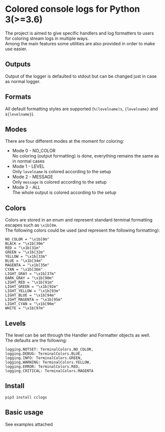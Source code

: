 # Colored console logs for Python 3(>=3.6)

The project is aimed to give specific handlers and log formatters to users for coloring stream logs in multiple ways.  
Among the main features some utilities are also provided in order to make use easier.

## Outputs

Output of the logger is defaulted to stdout but can be changed just in case as normal logger.

## Formats

All default formatting styles are supported (`%(levelname)s`, `{levelname}` and `${levelname}`).

## Modes

There are four different modes at the moment for coloring:

* Mode 0 - NO_COLOR  
  No coloring (output formatting) is done, everything remains the same as in normal cases
* Mode 1 - LEVEL  
  Only `levelname` is colored according to the setup
* Mode 2 - MESSAGE  
  Only `message` is colored according to the setup
* Mode 3 - ALL  
  The whole output is colored according to the setup

## Colors

Colors are stored in an enum and represent standard terminal formatting escapes such as ```\x1b[0m```.  
The following colors could be used (and represent the following formatting):

``` 
NO_COLOR = "\x1b[0m"  
BLACK = "\x1b[30m"  
RED = "\x1b[31m"  
GREEN = "\x1b[32m"  
YELLOW = "\x1b[33m"  
BLUE = "\x1b[34m"  
MAGENTA = "\x1b[35m"  
CYAN = "\x1b[36m"  
LIGHT_GRAY = "\x1b[37m"  
DARK_GRAY = "\x1b[90m"  
LIGHT_RED = "\x1b[91m"  
LIGHT_GREEN = "\x1b[92m"  
LIGHT_YELLOW = "\x1b[93m"  
LIGHT_BLUE = "\x1b[94m"  
LIGHT_MAGENTA = "\x1b[95m"  
LIGHT_CYAN = "\x1b[96m"  
WHITE = "\x1b[97m"  
```

## Levels

The level can be set through the Handler and Formatter objects as well.  
The defaults are the following:

```
logging.NOTSET: TerminalColors.NO_COLOR,
logging.DEBUG: TerminalColors.BLUE,
logging.INFO: TerminalColors.GREEN,
logging.WARNING: TerminalColors.YELLOW,
logging.ERROR: TerminalColors.RED,
logging.CRITICAL: TerminalColors.MAGENTA
```

## Install

```
pip3 install cclogs
```

## Basic usage

See examples attached